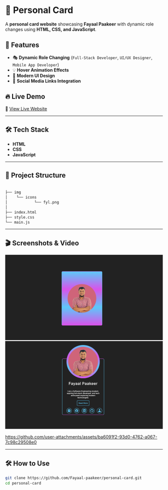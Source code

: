 # 🌟 Personal Card

A **personal card website** showcasing **Fayaal Paakeer** with dynamic role changes using **HTML, CSS, and JavaScript**.

## 🚀 Features
- 🎭 **Dynamic Role Changing** (`Full-Stack Developer`, `UI/UX Designer`, `Mobile App Developer`)
- 💡 **Hover Animation Effects**
- 🎨 **Modern UI Design**
- 🔗 **Social Media Links Integration**

## 🔥 Live Demo
🔗 [View Live Website](https://fayaal-paakeer.github.io/personal-card/)

---

## 🛠️ Tech Stack
- **HTML**
- **CSS**
- **JavaScript**

---

## 📂 Project Structure
```

├── img
│    └── icons
│            └── fyl.png
│  
├── index.html
├── style.css
└── main.js
```


---

## 🎬 Screenshots & Video
![IMAGE 01](https://github.com/Fayaal-Paakeer/personal-card/blob/d3000552f3a89005c5867d52ceb790a132023101/S1.png)
![IMAGE 02](https://github.com/Fayaal-Paakeer/personal-card/blob/d3000552f3a89005c5867d52ceb790a132023101/S2.png)

https://github.com/user-attachments/assets/ba6091f2-93d0-4762-a067-7c98c29508e0

---

## 🛠️ How to Use
```sh
git clone https://github.com/Fayaal-paakeer/personal-card.git
cd personal-card
